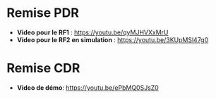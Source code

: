 # Remise PDR

- **Video pour le RF1** : https://youtu.be/qyMJHVXxMrU
- **Video pour le RF2 en simulation** : https://youtu.be/3KUpMSl47g0

# Remise CDR

- **Video de démo**: https://youtu.be/ePbMQ0SJsZ0
